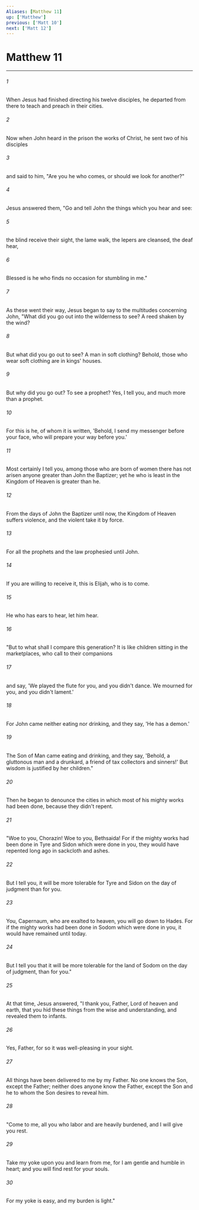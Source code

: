 ```yaml
---
Aliases: [Matthew 11]
up: ['Matthew']
previous: ['Matt 10']
next: ['Matt 12']
---
```

# Matthew 11
***





###### 1 

When Jesus had finished directing his twelve disciples, he departed from there to teach and preach in their cities. 



###### 2 

Now when John heard in the prison the works of Christ, he sent two of his disciples 



###### 3 

and said to him, "Are you he who comes, or should we look for another?" 



###### 4 

Jesus answered them, "Go and tell John the things which you hear and see: 



###### 5 

the blind receive their sight, the lame walk, the lepers are cleansed, the deaf hear, 



###### 6 

Blessed is he who finds no occasion for stumbling in me." 



###### 7 

As these went their way, Jesus began to say to the multitudes concerning John, "What did you go out into the wilderness to see? A reed shaken by the wind? 



###### 8 

But what did you go out to see? A man in soft clothing? Behold, those who wear soft clothing are in kings' houses. 



###### 9 

But why did you go out? To see a prophet? Yes, I tell you, and much more than a prophet. 



###### 10 

For this is he, of whom it is written, 'Behold, I send my messenger before your face, who will prepare your way before you.' 



###### 11 

Most certainly I tell you, among those who are born of women there has not arisen anyone greater than John the Baptizer; yet he who is least in the Kingdom of Heaven is greater than he. 



###### 12 

From the days of John the Baptizer until now, the Kingdom of Heaven suffers violence, and the violent take it by force. 



###### 13 

For all the prophets and the law prophesied until John. 



###### 14 

If you are willing to receive it, this is Elijah, who is to come. 



###### 15 

He who has ears to hear, let him hear. 



###### 16 

"But to what shall I compare this generation? It is like children sitting in the marketplaces, who call to their companions 



###### 17 

and say, 'We played the flute for you, and you didn't dance. We mourned for you, and you didn't lament.' 



###### 18 

For John came neither eating nor drinking, and they say, 'He has a demon.' 



###### 19 

The Son of Man came eating and drinking, and they say, 'Behold, a gluttonous man and a drunkard, a friend of tax collectors and sinners!' But wisdom is justified by her children." 



###### 20 

Then he began to denounce the cities in which most of his mighty works had been done, because they didn't repent. 



###### 21 

"Woe to you, Chorazin! Woe to you, Bethsaida! For if the mighty works had been done in Tyre and Sidon which were done in you, they would have repented long ago in sackcloth and ashes. 



###### 22 

But I tell you, it will be more tolerable for Tyre and Sidon on the day of judgment than for you. 



###### 23 

You, Capernaum, who are exalted to heaven, you will go down to Hades. For if the mighty works had been done in Sodom which were done in you, it would have remained until today. 



###### 24 

But I tell you that it will be more tolerable for the land of Sodom on the day of judgment, than for you." 



###### 25 

At that time, Jesus answered, "I thank you, Father, Lord of heaven and earth, that you hid these things from the wise and understanding, and revealed them to infants. 



###### 26 

Yes, Father, for so it was well-pleasing in your sight. 



###### 27 

All things have been delivered to me by my Father. No one knows the Son, except the Father; neither does anyone know the Father, except the Son and he to whom the Son desires to reveal him. 



###### 28 

"Come to me, all you who labor and are heavily burdened, and I will give you rest. 



###### 29 

Take my yoke upon you and learn from me, for I am gentle and humble in heart; and you will find rest for your souls. 



###### 30 

For my yoke is easy, and my burden is light."
